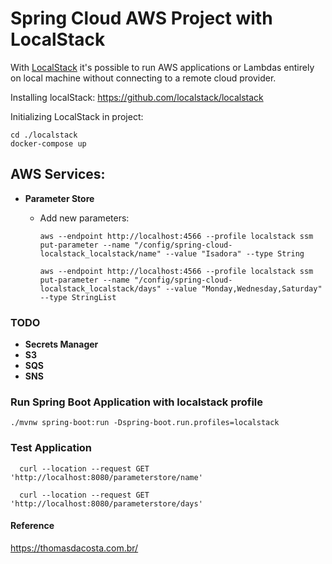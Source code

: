 # Spring Cloud AWS Project with LocalStack

With [LocalStack](https://localstack.cloud) it's possible to run AWS applications or Lambdas entirely on local machine without connecting to a remote cloud provider.

Installing localStack: https://github.com/localstack/localstack

Initializing LocalStack in project:

```
cd ./localstack
docker-compose up
```



## AWS Services:

- <b>Parameter Store</b>
    - Add new parameters:

      ```
      aws --endpoint http://localhost:4566 --profile localstack ssm put-parameter --name "/config/spring-cloud-localstack_localstack/name" --value "Isadora" --type String
      
      aws --endpoint http://localhost:4566 --profile localstack ssm put-parameter --name "/config/spring-cloud-localstack_localstack/days" --value "Monday,Wednesday,Saturday" --type StringList
      ```
### TODO
- <b>Secrets Manager</b>
- <b>S3</b>
- <b>SQS</b>
- <b>SNS</b>

### Run Spring Boot Application with localstack profile
  ```
  ./mvnw spring-boot:run -Dspring-boot.run.profiles=localstack
  ```
### Test Application
  ```
    curl --location --request GET 'http://localhost:8080/parameterstore/name'
  
    curl --location --request GET 'http://localhost:8080/parameterstore/days'
  ```

#### Reference
https://thomasdacosta.com.br/
